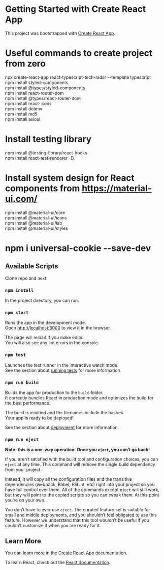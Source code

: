 
# Getting Started with Create React App

This project was bootstrapped with [Create React App](https://github.com/facebook/create-react-app).

# Useful commands to create project from zero

npx create-react-app react-typescript-tech-radar --template typescript\
npm install styled-components\
npm install @types/styled-components\
npm install react-router-dom\
npm install @types/react-router-dom\
npm install react-icons\
npm install dotenv\
npm install md5\
npm install axios\

# Install testing library
npm install @testing-library/react-hooks\
npm install react-test-renderer -D

# Install system design for React components from https://material-ui.com/
npm install @material-ui/core\
npm install @material-ui/icons\
npm install @material-ui/lab\
npm install @material-ui/styles

# npm i universal-cookie --save-dev

## Available Scripts

Clone repo and next:

### `npm install`

In the project directory, you can run:

### `npm start`

Runs the app in the development mode.\
Open [http://localhost:3000](http://localhost:3000) to view it in the browser.

The page will reload if you make edits.\
You will also see any lint errors in the console.

### `npm test`

Launches the test runner in the interactive watch mode.\
See the section about [running tests](https://facebook.github.io/create-react-app/docs/running-tests) for more information.

### `npm run build`

Builds the app for production to the `build` folder.\
It correctly bundles React in production mode and optimizes the build for the best performance.

The build is minified and the filenames include the hashes.\
Your app is ready to be deployed!

See the section about [deployment](https://facebook.github.io/create-react-app/docs/deployment) for more information.

### `npm run eject`

**Note: this is a one-way operation. Once you `eject`, you can’t go back!**

If you aren’t satisfied with the build tool and configuration choices, you can `eject` at any time. This command will remove the single build dependency from your project.

Instead, it will copy all the configuration files and the transitive dependencies (webpack, Babel, ESLint, etc) right into your project so you have full control over them. All of the commands except `eject` will still work, but they will point to the copied scripts so you can tweak them. At this point you’re on your own.

You don’t have to ever use `eject`. The curated feature set is suitable for small and middle deployments, and you shouldn’t feel obligated to use this feature. However we understand that this tool wouldn’t be useful if you couldn’t customize it when you are ready for it.

## Learn More

You can learn more in the [Create React App documentation](https://facebook.github.io/create-react-app/docs/getting-started).

To learn React, check out the [React documentation](https://reactjs.org/).
